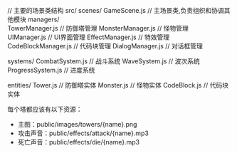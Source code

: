 // 主要的场景类结构
src/
  scenes/
    GameScene.js         // 主场景类,负责组织和协调其他模块
    managers/         
      TowerManager.js    // 防御塔管理
      MonsterManager.js  // 怪物管理  
      UIManager.js       // UI界面管理
      EffectManager.js   // 特效管理
      CodeBlockManager.js // 代码块管理
      DialogManager.js    // 对话框管理
    
  systems/
    CombatSystem.js     // 战斗系统
    WaveSystem.js       // 波次系统
    ProgressSystem.js   // 进度系统
    
  entities/
    Tower.js            // 防御塔实体
    Monster.js          // 怪物实体
    CodeBlock.js        // 代码块实体

每个塔都应该有以下资源：

- 主图：public/images/towers/{name}.png
- 攻击声音：public/effects/attack/{name}.mp3
- 死亡声音：public/effects/die/{name}.mp3